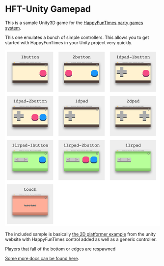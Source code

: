 HFT-Unity Gamepad
=================

This is a sample Unity3D game for the [HappyFunTimes party games system](http://greggman.github.io/HappyFunTimes).

This one emulates a bunch of simple controllers. This allows you to get started with HappyFunTimes in
your Unity project very quickly.

<img src="screenshots.png" />

The included sample is basically [the 2D platformer example](https://unity3d.com/learn/tutorials/modules/beginner/2d) from the
unity website with HappyFunTimes control added as well as a generic controller.

Players that fall of the bottom or edges are respawned

[Some more docs can be found here](http://docs.happyfuntimes.net/docs/unity/gamepad.html).



